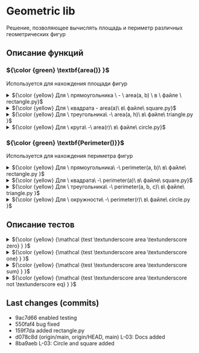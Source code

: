 # Geometric lib
Решение, позволяющее вычислять площадь и периметр различных геометрических фигур
## Описание функций
###  ${\color {green} \textbf{area()}  }$ 
Используется для нахождения площади фигур
<details>
<summary>${\color {yellow} Для \ прямоугольника \ - \ area(a, b) \ в \ файле \ rectangle.py}$ </summary>
Использует формулу S = a * b.

Принимает 2 целых числа:
  - a (int): длина одной стороны прямоугольника
  - b (int): длина соседней стороны

Возвращает целое число:
  - area (int): площадь искомого прямоугольника

Пример вызова: area(2, 4) -> 8
</details>

<details>
<summary>${\color {yellow} Для \ квадрата - area(a)\ в\ файле\ square.py}$ </summary>

Использует формулу S = a^2.

Принимает целое число:
  - a (int): длина стороны квадрата

Возвращает целое число:
  - area (int): площадь искомого квадрата

Пример вызова: area(2) -> 4

</details>


<details>
  <summary>${\color {yellow} Для \ треугольника\ -\ area(a, h)\ в\ файле\ triangle.py }$ </summary>
Использует формулу S = (a * h) / 2.

Принимает 2 целых числа:
  - a (int): длина одной из сторон треугольника
  - h (int): длина перпендикулярной ей высоты

Возвращает целое число:
  - area (int): площадь искомого треугольника

Пример вызова: area(4, 2) -> 4
</details>
<details> <summary>${\color {yellow} Для \ круга\ -\ area(r)\ в\ файле\ circle.py}$ </summary>
Использует формулу S = $\pi$ * (r ^ 2).

Принимает целое число:
  - r (int): радиус круга

Возвращает дробное число:
  - area (float): площадь искомого круга

Пример вызова: area(4) -> 50.26548245743669
</details>

### ${\color {green} \textbf{Perimeter()}}$
Используется для нахождения периметра фигур

<details>

<summary>${\color {yellow} Для \  прямоугольника\ -\ perimeter(a, b)\ в\ файле\ rectangle.py }$</summary>
Использует формулу S = (a + b) * 2.
Принимает 2 целых числа:
  - a (int): длина одной стороны прямоугольника
  - b (int): длина соседней стороны

Возвращает целое число:
  - perimeter (int): периметр искомого прямоугольника

Пример вызова: perimeter(2, 4) -> 12
</details>

<details>
<summary>${\color {yellow} Для \  квадрата\ -\ perimeter(a)\ в\ файле\ square.py}$ </summary>

Использует формулу S = a * 4.

Принимает целое число:
  - a (int): длина стороны квадрата

Возвращает целое число:
  - perimeter (int): периметр искомого квадрата

Пример вызова: perimeter(2) -> 8

</details>


<details>
  <summary>${\color {yellow} Для \  треугольника\ -\ perimeter(a, b, c)\ в\ файле\ triangle.py }$ </summary>
Использует формулу S = (a * h) / 2.

Принимает 3 целых числа:
  - a (int): длина первой стороны треугольника
  - b (int): длина второй стороны треугольника
  - c (int): длина третьей стороны треугольника

Возвращает целое число:
  - perimeter (int): периметр искомого треугольника

Пример вызова: perimeter(4, 2, 3) -> 9
</details>
<details> <summary> ${\color {yellow} Для \  окружности\ -\ perimeter(r)\ в\ файле\ circle.py }$ </summary>
Использует формулу S = 2 * $\pi$ * r.

Принимает целое число:
  - r (int): радиус окружности

Возвращает дробное число:
  - perimeter (float): длина искомой окружности

Пример вызова: area(4) -> 25.132741228718345
</details>

## Описание тестов
<details>
<summary>${\color {yellow} {\mathcal {test \textunderscore area \textunderscore zero} } }$ </summary>
Тестирует случай нулевой площади

Пример:

res = rectangle.area(10, 0) \
self.assertEqual(res, 0)
</details>
<details>
<summary>${\color {yellow} {\mathcal {test \textunderscore area \textunderscore one} } }$ </summary>
Тестирует случай единичной площади

Пример:

res = rectangle.area(1, 1) \
self.assertEqual(res, 1)
</details>

<details>
<summary>${\color {yellow} {\mathcal {test \textunderscore area \textunderscore sum} } }$ </summary>
Тестирует корректность работы суммы площадей 2 фигур

Пример:

a = rectangle.area(10, 15) \
b = rectangle.area(20, 25) \
c = rectangle.area(30, 15) \
d = rectangle.area(20, 10) \
self.assertEqual(a+b, c+d)
</details>
<details>
<summary>${\color {yellow} {\mathcal {test \textunderscore area \textunderscore not \textunderscore eq} } }$ </summary>
Тестирует корректность работы сравнения фигур с неравными площадями

Пример:

self.assertNotEqual(rectangle.area(10, 90), rectangle.area(10, 9))
</details>

## Last changes (commits)
* 9ac7d66 enabled testing
* 550faf4 bug fixed
* 159f7da added rectangle.py
* d078c8d (origin/main, origin/HEAD, main) L-03: Docs added
* 8ba9aeb L-03: Circle and square added

